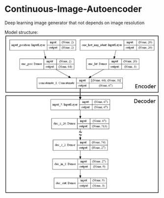 # Continuous-Image-Autoencoder
Deep learning image generator that not depends on image resolution



Model structure:  
![model_structure](model_structure.png)  
